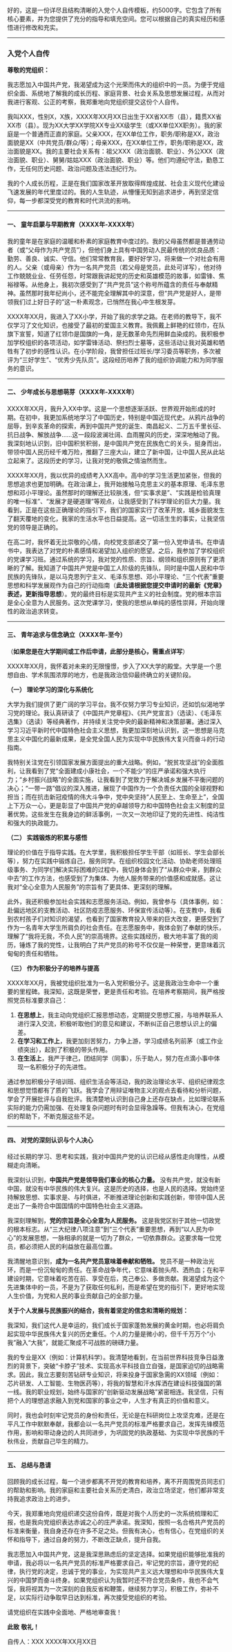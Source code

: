 好的，这是一份详尽且结构清晰的入党个人自传模板，约5000字。它包含了所有核心要素，并为您提供了充分的指导和填充空间。您可以根据自己的真实经历和感悟进行修改和充实。

---

### **入党个人自传**

**尊敬的党组织：**

我志愿加入中国共产党，我渴望成为这个光荣而伟大的组织中的一员。为便于党组织全面、系统地了解我的成长历程、家庭背景、社会关系及思想发展过程，从而对我进行客观、公正的考察，我郑重地向党组织提交这份个人自传。

我叫XXX，性别X，X族，XXXX年XX月XX日出生于XX省XX市（县），籍贯XX省XX市（县）。现为XX大学XX学院XX专业XX级学生（或XX单位XX职务）。我的家庭是一个普通而正直的家庭。父亲XXX，在XX单位工作，职务/职称是XX，政治面貌是XX（中共党员/群众/等）；母亲XXX，在XX单位工作，职务/职称是XX，政治面貌是XX。我的主要社会关系有：祖父XXX（政治面貌、职业）、外公XXX（政治面貌、职业）、舅舅/姑姑XXX（政治面貌、职业）等。他们均遵纪守法，勤恳工作，无任何历史问题、政治问题及违法违纪行为。

我的个人成长历程，正是在我们国家改革开放取得辉煌成就、社会主义现代化建设飞速发展的年代里度过的。我的人生轨迹，从懵懂无知到追求进步，再到坚定信仰，每一步都深受党的教育和时代洪流的影响。

---

#### **一、 童年启蒙与早期教育（XXXX年-XXXX年）**

我的童年是在家庭的温暖和朴素的家庭教育中度过的。我的父母虽然都是普通劳动者（或“父母作为共产党员”），但他们身上具有中国劳动人民最传统的优良品质：勤劳、善良、诚实、守信。他们常常教育我，要好好学习，将来做一个对社会有用的人。父亲（或母亲）作为一名共产党员（若父母是党员，此处可详写），他对待工作兢兢业业、任劳任怨，时常跟我讲起党的历史和英雄模范的故事，如雷锋、焦裕禄等。从他身上，我初次感受到了“共产党员”这个称号所蕴含的责任与奉献精神。虽然那时我年纪尚小，还不能完全理解其中的深意，但“共产党是好人，是带领我们过上好日子的”这一朴素观念，已悄然在我心中生根发芽。

XXXX年XX月，我进入了XX小学，开始了我的求学之路。在老师的教导下，我不仅学习了文化知识，也接受了最初的爱国主义教育。我佩戴上鲜艳的红领巾，在队旗下宣誓，知道了红领巾是国旗的一角，是无数革命先烈用鲜血染成的。我积极参加学校组织的各项活动，如学雷锋活动、祭扫烈士墓等，这些活动让我对英雄和牺牲有了初步的感性认识。在小学阶段，我曾担任过班长/学习委员等职务，多次被评为“三好学生”、“优秀少先队员”。这段经历培养了我的组织协调能力和为同学服务的意识。

---

#### **二、 少年成长与思想萌芽（XXXX年-XXXX年）**

XXXX年XX月，我升入XX中学。这是一个思想逐渐活跃、世界观开始形成的时期。在初中，我更加系统地学习了中国历史，特别是中国近现代史。从鸦片战争的屈辱，到辛亥革命的探索，再到中国共产党的诞生、南昌起义、二万五千里长征、抗日战争、解放战争……这一段段波澜壮阔、血雨腥风的历史，深深地触动了我。我深刻地认识到，旧中国积贫积弱，是中国共产党在民族危亡的关头，挺身而出，带领中国人民历经千难万险，推翻了三座大山，建立了新中国，让中国人民从此站立起来了。这段历史的学习，让我对党的敬佩之情油然而生。

XXXX年XX月，我以优异的成绩考入XX高中。高中的学习生活更加紧张，但我的思想追求也更加明确。在政治课上，我开始接触马克思主义的基本原理、毛泽东思想和邓小平理论。虽然那时的理解还比较肤浅，但“实事求是”、“实践是检验真理的唯一标准”、“发展才是硬道理”等观点，让我感受到了科学理论的巨大力量。我看到，正是在这些正确理论的指引下，我们的国家实行了改革开放，城乡面貌发生了翻天覆地的变化，我家的生活水平也日益提高。这一切活生生的事实，让我坚信党的领导是正确的。

在高二时，我怀着无比崇敬的心情，向校党支部递交了第一份入党申请书。在申请书中，我表达了对党的朴素感情和渴望加入组织的愿望。之后，我参加了学校组织的党课学习班。通过系统的学习，我对党的性质、宗旨、纲领和组织原则有了更清晰的了解。我知道了中国共产党是中国工人阶级的先锋队，同时是中国人民和中华民族的先锋队，是以马克思列宁主义、毛泽东思想、邓小平理论、“三个代表”重要思想和科学发展观作为自己的行动指南（**此处请根据您提交申请时的最新《党章》表述，更新指导思想**）。党的最终目标是实现共产主义的社会制度。党的根本宗旨是全心全意为人民服务。这次党课学习，使我的思想从单纯的感性崇拜，开始向理性的政治追求转变。

---

#### **三、 青年追求与信念确立（XXXX年-至今）**

（**如果您是在大学期间或工作后申请，此部分是核心，需重点详写**）

XXXX年XX月，我怀着对未来的无限憧憬，步入了XX大学的殿堂。大学是一个思想自由、学术氛围浓厚的地方，也是我政治信仰最终确立的关键阶段。

**（一） 理论学习的深化与系统化**

大学为我们提供了更广阔的学习平台。我不仅努力学习专业知识，还如饥似渴地学习党的理论。我认真研读了《中国共产党章程》、《共产党宣言》（选读）、《毛泽东选集》（选读）等经典著作，并持续关注党中央的最新精神和决策部署。通过深入学习习近平新时代中国特色社会主义思想，我更加深刻地认识到，这一思想是马克思主义中国化的最新成果，是全党全国人民为实现中华民族伟大复兴而奋斗的行动指南。

我特别关注党在引领国家发展方面提出的重大战略。例如，“脱贫攻坚战”的全面胜利，让我看到了党“全面建成小康社会，一个不能少”的庄严承诺和强大执行力；“乡村振兴战略”的全面实施，让我看到了党致力于解决城乡发展不平衡问题的决心；“一带一路”倡议的深入推进，展现了中国作为一个负责任大国的全球视野和担当；而在抗击新冠疫情的伟大斗争中，党中央坚持“人民至上、生命至上”，全国上下万众一心，更是彰显了中国共产党的卓越领导力和中国特色社会主义制度的显著优势。这些发生在我身边的鲜活事例，一次又一次地印证了党的先进性、纯洁性和强大的执政能力。

**（二） 实践锻炼的积累与感悟**

理论的价值在于指导实践。在大学里，我积极担任学生干部（如班长、学生会部长等），努力在实践中锻炼自己，服务同学。在组织校园文化活动、协助老师处理班级事务、为同学们解决实际困难的过程中，我切身体会到了“从群众中来，到群众中去”的工作方法，也感受到了为集体、为他人服务带来的价值感和成就感。这让我对“全心全意为人民服务”的宗旨有了更具体、更深刻的理解。

此外，我还积极参加社会实践和志愿服务活动。例如，我曾参与（具体事例，如：赴偏远地区的支教活动、社区防疫志愿服务、环保宣传活动等）。在支教中，我看到农村孩子们对知识的渴望，也看到了国家教育投入带来的巨大改变，更感受到了作为一名青年大学生所肩负的社会责任。在志愿服务中，我体会到了奉献的快乐，理解了“我将无我，不负人民”的崇高境界。这些实践经历，极大地丰富了我的阅历，锤炼了我的党性，让我明白了共产党员的称号不仅仅是一种荣誉，更意味着沉甸甸的责任和牺牲。

**（三） 作为积极分子的培养与提高**

XXXX年XX月，我被党组织批准为一名入党积极分子。这是我政治生命中一个重要的里程碑。我深知，这既是荣誉，更是责任和考验。在培养考察期间，我严格按照党员标准要求自己：
1.  **在思想上**，我主动向党组织汇报思想动态，定期提交思想汇报，与培养联系人进行深入交流，积极听取他们的意见和建议，不断纠正自己思想认识上的偏差。
2.  **在学习和工作上**，我更加刻苦努力，力争上游，学习成绩名列前茅（或工作业绩突出），起到了积极的带头作用。
3.  **在生活上**，我严于律己，团结同学（同事），乐于助人，努力在点滴小事中体现一名积极分子的先进性。

通过参加积极分子培训班、组织生活会等活动，我的政治理论水平、组织纪律观念和思想觉悟都有了质的飞跃。我学会了用辩证唯物主义的观点去看待和分析问题，学会了开展批评与自我批评。我清楚地认识到自己身上还存在缺点，比如理论联系实际的能力仍需加强、在处理复杂问题时有时会显得急躁等。但我有决心，在党组织的帮助下，不断克服这些不足。

---

#### **四、 对党的深刻认识与个人决心**

经过长期的学习、思考和实践，我对中国共产党的认识已经从感性走向理性，从模糊走向清晰。

我深刻认识到，**中国共产党是领导我们事业的核心力量。** 没有共产党，就没有新中国，就没有中华民族的伟大复兴。这是历史的选择，也是人民的选择。党始终坚持解放思想、实事求是、与时俱进，不断推进理论创新和实践创新，带领中国人民走出了一条符合中国国情的中国特色社会主义道路。

我深刻理解到，**党的宗旨是全心全意为人民服务。** 这是我党区别于其他一切政党的根本标志。从“三大纪律八项注意”到“三个代表”重要思想，再到“以人民为中心”的发展思想，一脉相承的就是一切为了群众，一切依靠群众。这要求每一位党员，都必须把人民的利益放在最高位置。

我清醒地意识到，**成为一名共产党员意味着奉献和牺牲。** 党员不是一种政治光环，而是一份沉甸甸的责任。在革命战争年代，它意味着抛头颅、洒热血；在和平建设时期，它意味着吃苦在前、享受在后，克己奉公、多做贡献。我渴望成为这个先进集体中的一员，不是为了获取任何私利，而是希望在党的指引下，更好地实现人生价值，为党和人民的事业贡献自己的全部力量。

**关于个人发展与民族振兴的结合，我有着坚定的信念和清晰的规划：**

我深知，我们这代人是幸运的，我们成长于国家蓬勃发展的黄金时期，也必将肩负起实现中华民族伟大复兴的历史重任。个人的力量是微小的，但千千万万个“小我”融入“大我”，就能汇聚成不可战胜的磅礴力量。

我的专业是XX（例如：计算机科学）。我清楚地看到，在当前世界科技竞争日益激烈的背景下，突破“卡脖子”技术、实现高水平科技自立自强，是国家迫切的战略需求。因此，我立志要刻苦钻研专业知识，将来投身于国家急需的XX领域（例如：芯片研发、人工智能、生物医药等），将我的智慧和汗水挥洒在建设科技强国的第一线。我的职业规划，始终与国家的“创新驱动发展战略”紧密相连。我坚信，只有把个人的理想追求融入到党和国家的事业之中，人生才有真正的价值和意义。

同时，我也会时刻牢记党员的身份和责任，无论是在科研岗位上攻坚克难，还是在平凡工作中默默奉献，我都会以一名共产党员的标准严格要求自己，发挥先锋模范作用，影响和带动身边的人共同进步，为巩固党的执政基础、为实现中华民族的千秋伟业，贡献自己毕生的精力。

---

#### **五、 总结与恳请**

回顾我的成长过程，每一个进步都离不开党的教育和培养，离不开周围党员同志们的帮助和影响。我的家庭和主要社会关系历史清白，政治立场坚定，他们都非常支持我追求政治上的进步。

今天，我郑重地向党组织递交这份自传，既是对我个人历史的一次系统梳理和汇报，也是我向党组织表达赤诚之心的庄严承诺。我深知，按照一名合格共产党员的标准来衡量，我自身还存在许多不足之处。但我有决心，也有信心，在党组织的关怀和指导下，通过自身的努力，不断改正缺点，提升自我。

我志愿加入中国共产党，这是我深思熟虑后的坚定选择。如果党组织能够批准我的申请，我必将以一名共产党员的标准严格要求自己，牢记党的宗旨，遵守党的纪律，执行党的决定，忠诚于党的事业，为实现共产主义远大理想和中华民族伟大复兴的中国梦而奋斗终身。如果党组织认为我暂时还不符合党员条件，我也不会气馁，我将视其为一次深刻的自我反省和鞭策，继续努力学习，积极工作，弥补不足，以实际行动争取早日达到标准，再次接受党组织的考验。

请党组织在实践中全面地、严格地审查我！

**此致**
**敬礼！**

自传人：XXX
XXXX年XX月XX日
